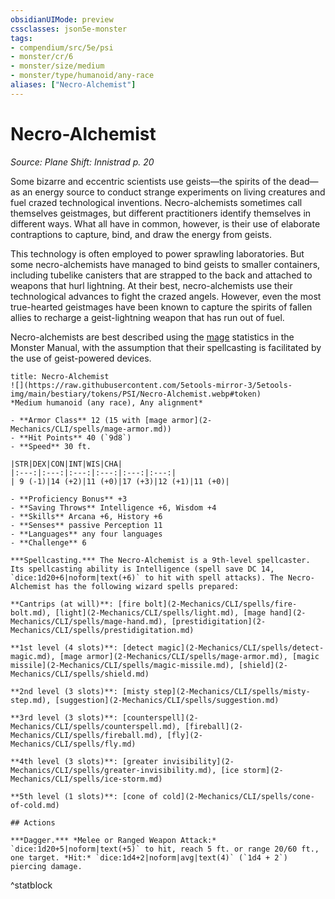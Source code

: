 ```yaml
---
obsidianUIMode: preview
cssclasses: json5e-monster
tags:
- compendium/src/5e/psi
- monster/cr/6
- monster/size/medium
- monster/type/humanoid/any-race
aliases: ["Necro-Alchemist"]
---
```

# Necro-Alchemist
*Source: Plane Shift: Innistrad p. 20*  

Some bizarre and eccentric scientists use geists—the spirits of the dead—as an energy source to conduct strange experiments on living creatures and fuel crazed technological inventions. Necro-alchemists sometimes call themselves geistmages, but different practitioners identify themselves in different ways. What all have in common, however, is their use of elaborate contraptions to capture, bind, and draw the energy from geists.

This technology is often employed to power sprawling laboratories. But some necro-alchemists have managed to bind geists to smaller containers, including tubelike canisters that are strapped to the back and attached to weapons that hurl lightning. At their best, necro-alchemists use their technological advances to fight the crazed angels. However, even the most true-hearted geistmages have been known to capture the spirits of fallen allies to recharge a geist-lightning weapon that has run out of fuel.

Necro-alchemists are best described using the [mage](2-Mechanics/CLI/bestiary/humanoid/mage.md) statistics in the Monster Manual, with the assumption that their spellcasting is facilitated by the use of geist-powered devices.

```ad-statblock
title: Necro-Alchemist
![](https://raw.githubusercontent.com/5etools-mirror-3/5etools-img/main/bestiary/tokens/PSI/Necro-Alchemist.webp#token)
*Medium humanoid (any race), Any alignment*

- **Armor Class** 12 (15 with [mage armor](2-Mechanics/CLI/spells/mage-armor.md))
- **Hit Points** 40 (`9d8`)
- **Speed** 30 ft.

|STR|DEX|CON|INT|WIS|CHA|
|:---:|:---:|:---:|:---:|:---:|:---:|
| 9 (-1)|14 (+2)|11 (+0)|17 (+3)|12 (+1)|11 (+0)|

- **Proficiency Bonus** +3
- **Saving Throws** Intelligence +6, Wisdom +4
- **Skills** Arcana +6, History +6
- **Senses** passive Perception 11
- **Languages** any four languages
- **Challenge** 6

***Spellcasting.*** The Necro-Alchemist is a 9th-level spellcaster. Its spellcasting ability is Intelligence (spell save DC 14, `dice:1d20+6|noform|text(+6)` to hit with spell attacks). The Necro-Alchemist has the following wizard spells prepared:

**Cantrips (at will)**: [fire bolt](2-Mechanics/CLI/spells/fire-bolt.md), [light](2-Mechanics/CLI/spells/light.md), [mage hand](2-Mechanics/CLI/spells/mage-hand.md), [prestidigitation](2-Mechanics/CLI/spells/prestidigitation.md)

**1st level (4 slots)**: [detect magic](2-Mechanics/CLI/spells/detect-magic.md), [mage armor](2-Mechanics/CLI/spells/mage-armor.md), [magic missile](2-Mechanics/CLI/spells/magic-missile.md), [shield](2-Mechanics/CLI/spells/shield.md)

**2nd level (3 slots)**: [misty step](2-Mechanics/CLI/spells/misty-step.md), [suggestion](2-Mechanics/CLI/spells/suggestion.md)

**3rd level (3 slots)**: [counterspell](2-Mechanics/CLI/spells/counterspell.md), [fireball](2-Mechanics/CLI/spells/fireball.md), [fly](2-Mechanics/CLI/spells/fly.md)

**4th level (3 slots)**: [greater invisibility](2-Mechanics/CLI/spells/greater-invisibility.md), [ice storm](2-Mechanics/CLI/spells/ice-storm.md)

**5th level (1 slots)**: [cone of cold](2-Mechanics/CLI/spells/cone-of-cold.md)

## Actions

***Dagger.*** *Melee or Ranged Weapon Attack:* `dice:1d20+5|noform|text(+5)` to hit, reach 5 ft. or range 20/60 ft., one target. *Hit:* `dice:1d4+2|noform|avg|text(4)` (`1d4 + 2`) piercing damage.
```
^statblock